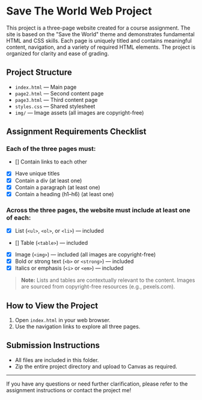 # Save The World Web Project

This project is a three-page website created for a course assignment. The site is based on the "Save the World" theme and demonstrates fundamental HTML and CSS skills. Each page is uniquely titled and contains meaningful content, navigation, and a variety of required HTML elements. The project is organized for clarity and ease of grading.

## Project Structure

- `index.html` — Main page
- `page2.html` — Second content page
- `page3.html` — Third content page
- `styles.css` — Shared stylesheet
- `img/` — Image assets (all images are copyright-free)

## Assignment Requirements Checklist

### Each of the three pages must:
- [] Contain links to each other
- [x] Have unique titles
- [x] Contain a div (at least one)
- [x] Contain a paragraph (at least one)
- [x] Contain a heading (h1–h6) (at least one)

### Across the three pages, the website must include at least one of each:
- [x] List (`<ul>`, `<ol>`, or `<li>`) — included
- [] Table (`<table>`) — included
- [x] Image (`<img>`) — included (all images are copyright-free)
- [x] Bold or strong text (`<b>` or `<strong>`) — included
- [x] Italics or emphasis (`<i>` or `<em>`) — included

> **Note:** Lists and tables are contextually relevant to the content. Images are sourced from copyright-free resources (e.g., pexels.com).

## How to View the Project

1. Open `index.html` in your web browser.
2. Use the navigation links to explore all three pages.

## Submission Instructions

- All files are included in this folder.
- Zip the entire project directory and upload to Canvas as required.

---

If you have any questions or need further clarification, please refer to the assignment instructions or contact the project me!
